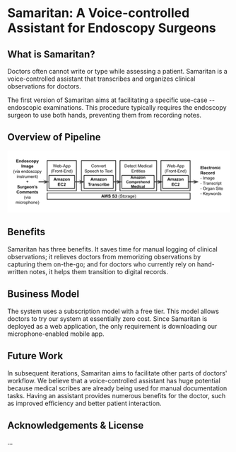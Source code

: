 # Samaritan: A Voice-controlled Assistant for Endoscopy Surgeons

## What is Samaritan? 
Doctors often cannot write or type while assessing a patient. Samaritan is a voice-controlled assistant that transcribes and organizes clinical observations for doctors. 

The first version of Samaritan aims at facilitating a specific use-case -- endoscopic examinations. This procedure typically requires the endoscopy surgeon to use both hands, preventing them from recording notes. 

## Overview of Pipeline
![Technical Pipeline](tech_pipeline.png)

## Benefits
Samaritan has three benefits. It saves time for manual logging of clinical observations; it relieves doctors from memorizing observations by capturing them on-the-go; and for doctors who currently rely on hand-written notes, it helps them transition to digital records. 

## Business Model
The system uses a subscription model with a free tier. This model allows doctors to try our system at essentially zero cost. Since Samaritan is deployed as a web application, the only requirement is downloading our microphone-enabled mobile app. 

## Future Work
In subsequent iterations, Samaritan aims to facilitate other parts of doctors' workflow. We believe that a voice-controlled assistant has huge potential because medical scribes are already being used for manual documentation tasks. Having an assistant provides numerous benefits for the doctor, such as improved efficiency and better patient interaction. 

## Acknowledgements & License
...
